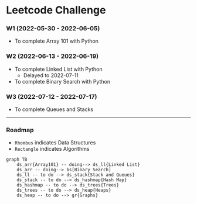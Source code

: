 # Leetcode Challenge

### W1 (2022-05-30 - 2022-06-05)
- To complete Array 101 with Python

### W2 (2022-06-13 - 2022-06-19)
- To complete Linked List with Python
    - Delayed to 2022-07-11
- To complete Binary Search with Python

### W3 (2022-07-12 - 2022-07-17)
- To complete Queues and Stacks

---
### Roadmap

- `Rhombus` indicates Data Structures
- `Rectangle` indicates Algorithms

```mermaid
graph TB
    ds_arr{Array101} -- doing--> ds_ll{Linked List}
    ds_arr -- doing--> bs[Binary Search]
    ds_ll -- to do --> ds_stack{Stack and Queues}
    ds_stack -- to do --> ds_hashmap{Hash Map}
    ds_hashmap -- to do --> ds_trees{Trees}
    ds_trees -- to do --> ds_heap{Heaps}
    ds_heap -- to do --> gr{Graphs}
```